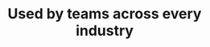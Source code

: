 ---
title: "Used by teams across every industry"
layout: "partners"
draft: false
_build:
  render: never

partners:
- image: "/images/clients/01.png"
- image: "/images/clients/02.png"
- image: "/images/clients/03.png"
- image: "/images/clients/04.png"
- image: "/images/clients/05.png"
- image: "/images/clients/06.png"
- image: "/images/clients/03.png"
- image: "/images/clients/04.png"
- image: "/images/clients/01.png"
- image: "/images/clients/05.png"
---